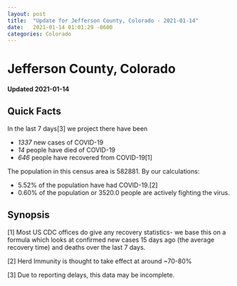 ```yaml
---
layout: post
title:  "Update for Jefferson County, Colorado - 2021-01-14"
date:   2021-01-14 01:01:29 -0600
categories: Colorado
---
```


# Jefferson County, Colorado
#### Updated 2021-01-14

## Quick Facts

In the last 7 days[3] we project there have been
- *1337* new cases of COVID-19
- *14* people have died of COVID-19
- *646* people have recovered from COVID-19[1]

The population in this census area is 582881. By our calculations:
- 5.52% of the population have had COVID-19.[2]
- 0.60% of the population or 3520.0 people are actively fighting the virus.

## Synopsis




[1] Most US CDC offices do give any recovery statistics- we base this on a formula which looks at confirmed new cases
15 days ago (the average recovery time) and deaths over the last 7 days.

[2] Herd Immunity is thought to take effect at around ~70-80%

[3] Due to reporting delays, this data may be incomplete.
 
    